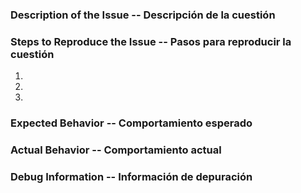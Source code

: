 <!--- This is a generic template and may not be applicable in all cases. -->
<!--- Try to follow it where possible. -->
<!--- Esta es una plantilla genérica y puede no ser aplicable en todos los casos. -->
<!--- Intenta seguirlo cuando sea posible. -->


### Description of the Issue -- Descripción de la cuestión
<!--- Provide a more detailed description to the issue itself -->
<!--- Proporcionar una descripción más detallada de la cuestión en sí misma -->


### Steps to Reproduce the Issue -- Pasos para reproducir la cuestión
<!--- Set of steps to reproduce this issue -->
<!--- Pasos para reproducir este tema -->
1.
2.
3.


### Expected Behavior -- Comportamiento esperado
<!--- What did you expect to happen -->
<!--- ¿Qué esperabas que pasara? -->


### Actual Behavior -- Comportamiento actual
<!--- What actually happened -->
<!--- Lo que realmente pasó -->


### Debug Information -- Información de depuración
<!--- Do a paste here -->
<!--- Haga un pegado aqui -->


<!--- Feel free to include any other info, such as screenshots, etc -->
<!--- Siéntase libre de incluir cualquier otra información, capturas de pantalla, etc -->
